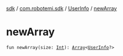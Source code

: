 [sdk](../../index.md) / [com.robotemi.sdk](../index.md) / [UserInfo](index.md) / [newArray](./new-array.md)

# newArray

`fun newArray(size: `[`Int`](https://kotlinlang.org/api/latest/jvm/stdlib/kotlin/-int/index.html)`): `[`Array`](https://kotlinlang.org/api/latest/jvm/stdlib/kotlin/-array/index.html)`<`[`UserInfo`](index.md)`?>`